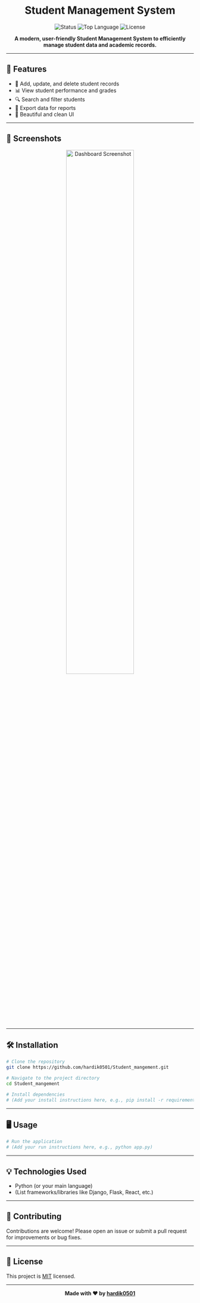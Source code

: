 <h1 align="center">Student Management System</h1>

<p align="center">
  <img src="https://img.shields.io/badge/Status-Active-brightgreen.svg" alt="Status">
  <img src="https://img.shields.io/github/languages/top/hardik0501/Student_mangement.svg" alt="Top Language">
  <img src="https://img.shields.io/github/license/hardik0501/Student_mangement.svg" alt="License">
</p>

<p align="center">
  <b>A modern, user-friendly Student Management System to efficiently manage student data and academic records.</b>
</p>

---

## 🚀 Features

- 📝 Add, update, and delete student records
- 📊 View student performance and grades
- 🔍 Search and filter students
- 📁 Export data for reports
- 🎨 Beautiful and clean UI

---

## 📸 Screenshots

<!-- Add screenshots of your app here -->
<p align="center">
  <img src="https://placehold.co/600x300?text=Student+Dashboard" alt="Dashboard Screenshot" width="60%">
</p>

---

## 🛠️ Installation

```bash
# Clone the repository
git clone https://github.com/hardik0501/Student_mangement.git

# Navigate to the project directory
cd Student_mangement

# Install dependencies
# (Add your install instructions here, e.g., pip install -r requirements.txt)
```

---

## 🖥️ Usage

```bash
# Run the application
# (Add your run instructions here, e.g., python app.py)
```

---

## 💡 Technologies Used

- Python (or your main language)
- (List frameworks/libraries like Django, Flask, React, etc.)

---

## 🤝 Contributing

Contributions are welcome! Please open an issue or submit a pull request for improvements or bug fixes.

---

## 📄 License

This project is [MIT](LICENSE) licensed.

---

<p align="center">
  <b>Made with ❤️ by <a href="https://github.com/hardik0501">hardik0501</a></b>
</p>

